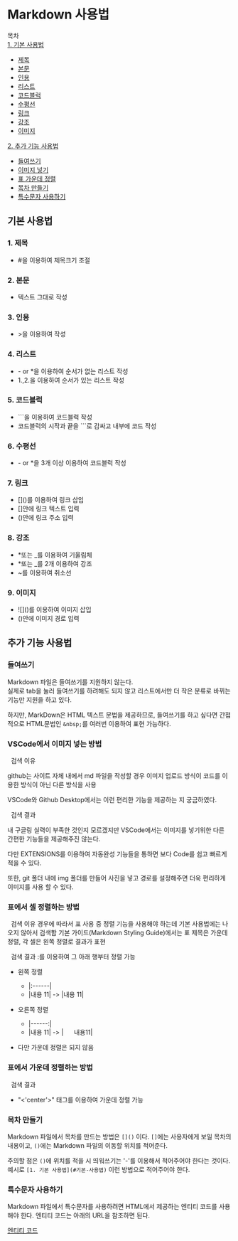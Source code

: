 # Markdown 사용법

목차  
[1. 기본 사용법](#기본-사용법) 
- [제목](#1.-제목)   
- [본문](#2.-본문)  
- [인용](#3.-인용)  
- [리스트](#4.-리스트)  
- [코드블럭](#5.-코드블럭)  
- [수평선](#6.-수평선)  
- [링크](#7.-링크)  
- [강조](#8.-강조)  
- [이미지](#9.-이미지)  
  
[2. 추가 기능 사용법](#추가-기능-사용법) 
- [들여쓰기](#들여쓰기)   
- [이미지 넣기](#vscode에서-이미지-넣는-방법)  
- [표 가운데 정렬](#표에서-셀-정렬하는-방법)  
- [목차 만들기](#목차-만들기)   
- [특수문자 사용하기](#특수문자-사용하기)

## **기본 사용법**

### 1. 제목

* \#을 이용하여 제목크기 조절

### 2. 본문

* 텍스트 그대로 작성

### 3. 인용

* \>을 이용하여 작성

### 4. 리스트

* \- or *을 이용하여 순서가 없는 리스트 작성  
* 1.,2.을 이용하여 순서가 있는 리스트 작성

### 5. 코드블럭

* \```을 이용하여 코드블럭 작성  
* 코드블럭의 시작과 끝을 ```로 감싸고 내부에 코드 작성

### 6. 수평선

* \- or *을 3개 이상 이용하여 코드블럭 작성  

### 7. 링크

* \[]()를 이용하여 링크 삽입
* \[]안에 링크 텍스트 입력
* \()안에 링크 주소 입력

### 8. 강조

* \*또는 \_를 이용하여 기울림체  
* \*또는 \_를 2개 이용하여 강조  
* \~를 이용하여 취소선

### 9. 이미지

* \!\[]()를 이용하여 이미지 삽입  
* \()안에 이미지 경로 입력  

## **추가 기능 사용법**

### 들여쓰기


Markdown 파일은 들여쓰기를 지원하지 않는다.  
실제로 tab을 눌러 들여쓰기를 하려해도 되지 않고 리스트에서만 더 작은 분류로 바뀌는 기능만 지원을 하고 있다.

하지만, MarkDown은 HTML 텍스트 문법을 제공하므로, 들여쓰기를 하고 싶다면 간접적으로 HTML문법인 `&nbsp;`를 여러번 이용하여 표현 가능하다.

### VSCode에서 이미지 넣는 방법

&nbsp;&nbsp;검색 이유

github는 사이트 자체 내에서 md 파일을 작성할 경우 이미지 업로드 방식이 코드를 이용한 방식이 아닌 다른 방식을 사용

VSCode와 Github Desktop에서는 이런 편리한 기능을 제공하는 지 궁금하였다.

&nbsp;&nbsp;검색 결과

내 구글링 실력이 부족한 것인지 모르겠지만 VSCode에서는 이미지를 넣기위한 다른 간편한 기능들을 제공해주진 않는다.

다만 EXTENSIONS를 이용하여 자동완성 기능들을 통하면 보다 Code를 쉽고 빠르게 적을 수 있다.

또한, git 폴더 내에 img 폴더를 만들어 사진을 넣고 경로를 설정해주면 더욱 편리하게 이미지를 사용 할 수 있다.

### 표에서 셀 정렬하는 방법

&nbsp;&nbsp;검색 이유
경우에 따라서 표 사용 중 정렬 기능을 사용해야 하는데 기본 사용법에는 나오지 않아서 검색함
기본 가이드(Markdown Styling Guide)에서는 표 제목은 가운데 정렬, 각 셀은 왼쪽 정렬로 결과가 표현 

&nbsp;&nbsp;검색 결과
 :를 이용하여 그 아래 행부터 정렬 가능
 - 왼쪽 정렬 
   - |:------|
   - |내용 11| -> |내용 11|
 
 - 오른쪽 정렬 
   - |------:|
   - |내용 11| -> |&nbsp;&nbsp;&nbsp;&nbsp;&nbsp;&nbsp;내용11|
 - 다만 가운데 정렬은 되지 않음

### **표에서 가운데 정렬하는 방법**

&nbsp;&nbsp;검색 결과
 - "<'center'>" 태그를 이용하여 가운데 정렬 가능

### 목차 만들기

Markdown 파일에서 목차를 만드는 방법은 `[]()` 이다.
`[]`에는 사용자에게 보일 목차의 내용이고, `()`에는 Markdown 파일의 이동할 위치를 적어준다.  

주의할 점은 `()`에 위치를 적을 시 띄워쓰기는 '-'를 이용해서 적어주어야 한다는 것이다.
예시로 `[1. 기본 사용법](#기본-사용법)` 이런 방법으로 적어주어야 한다. 

### 특수문자 사용하기

Markdown 파일에서 특수문자를 사용하려면 HTML에서 제공하는 엔티티 코드를 사용해야 한다. 엔티티 코드는 아래의 URL을 참조하면 된다.

[엔티티 코드](https://www.w3schools.com/charsets/ref_html_entities_4.asp)